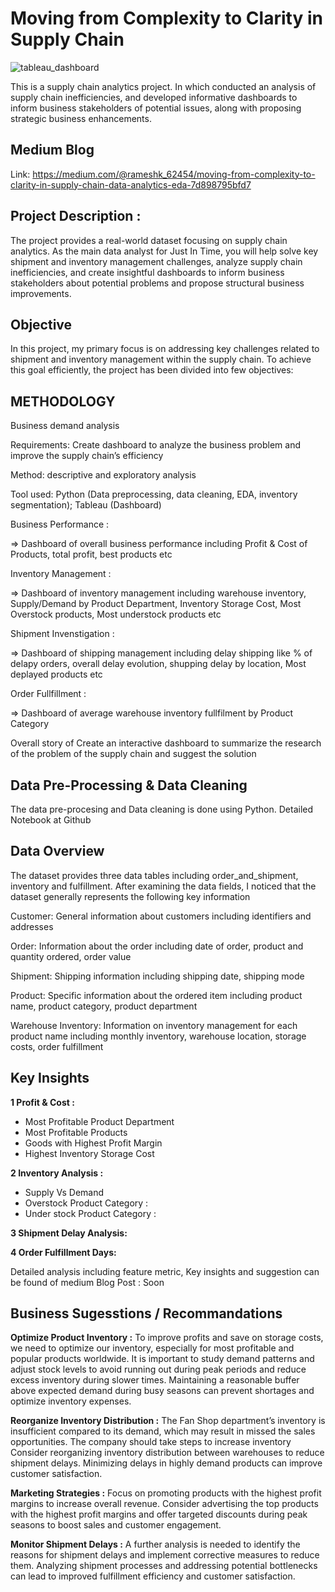 # Moving from Complexity to Clarity in Supply Chain
![tableau_dashboard](https://github.com/user-attachments/assets/4972aa65-f113-4336-9771-95a41fdc0346)


This is a supply chain analytics project. In which conducted an analysis of supply chain inefficiencies, and developed informative dashboards to inform business stakeholders of potential issues, along with proposing strategic business enhancements.

## Medium Blog
Link: https://medium.com/@rameshk_62454/moving-from-complexity-to-clarity-in-supply-chain-data-analytics-eda-7d898795bfd7

## Project Description :

The project provides a real-world dataset focusing on supply chain analytics. As the main data analyst for Just In Time, you will help solve key shipment and inventory management challenges, analyze supply chain inefficiencies, and create insightful dashboards to inform business stakeholders about potential problems and propose structural business improvements.

## Objective

In this project, my primary focus is on addressing key challenges related to shipment and inventory management within the supply chain. To achieve this goal efficiently, the project has been divided into few objectives:

## METHODOLOGY

Business demand analysis

Requirements: Create dashboard to analyze the business problem and improve the supply chain’s efficiency

Method: descriptive and exploratory analysis

Tool used: Python (Data preprocessing, data cleaning, EDA, inventory segmentation); Tableau (Dashboard)

Business Performance :

=> Dashboard of overall business performance including Profit & Cost of Products, total profit, best products etc

Inventory Management :

=> Dashboard of inventory management including warehouse inventory, Supply/Demand by Product Department, Inventory Storage Cost, Most Overstock products, Most understock products etc

Shipment Invenstigation :

=> Dashboard of shipping management including delay shipping like % of delapy orders, overall delay evolution, shupping delay by location, Most deplayed products etc

Order Fullfillment :

=> Dashboard of average warehouse inventory fullfilment by Product Category

Overall story of Create an interactive dashboard to summarize the research of the problem of the supply chain and suggest the solution

## Data Pre-Processing & Data Cleaning

The data pre-procesing and Data cleaning is done using Python.
Detailed Notebook at Github

## Data Overview

The dataset provides three data tables including order_and_shipment, inventory and fulfillment. After examining the data fields, I noticed that the dataset generally represents the following key information

Customer: General information about customers including identifiers and addresses

Order: Information about the order including date of order, product and quantity ordered, order value

Shipment: Shipping information including shipping date, shipping mode

Product: Specific information about the ordered item including product name, product category, product department

Warehouse Inventory: Information on inventory management for each product name including monthly inventory, warehouse location, storage costs, order fulfillment

## Key Insights

**1 Profit & Cost :**

- Most Profitable Product Department
- Most Profitable Products
- Goods with Highest Profit Margin
- Highest Inventory Storage Cost

**2 Inventory Analysis :**

- Supply Vs Demand
- Overstock Product Category :
- Under stock Product Category :

**3 Shipment Delay Analysis:**

**4 Order Fulfillment Days:**

Detailed analysis including feature metric, Key insights and suggestion can be found of medium Blog Post : Soon

## Business Sugesstions / Recommandations

**Optimize Product Inventory :**
To improve profits and save on storage costs, we need to optimize our inventory, especially for most profitable and popular products worldwide. It is important to study demand patterns and adjust stock levels to avoid running out during peak periods and reduce excess inventory during slower times. Maintaining a reasonable buffer above expected demand during busy seasons can prevent shortages and optimize inventory expenses.

**Reorganize Inventory Distribution :**
The Fan Shop department’s inventory is insufficient compared to its demand, which may result in missed the sales opportunities. The company should take steps to increase inventory
Consider reorganizing inventory distribution between warehouses to reduce shipment delays. Minimizing delays in highly demand products can improve customer satisfaction.

**Marketing Strategies :**
Focus on promoting products with the highest profit margins to increase overall revenue. Consider advertising the top products with the highest profit margins and offer targeted discounts during peak seasons to boost sales and customer engagement.

**Monitor Shipment Delays :**
A further analysis is needed to identify the reasons for shipment delays and implement corrective measures to reduce them. Analyzing shipment processes and addressing potential bottlenecks can lead to improved fulfillment efficiency and customer satisfaction.
